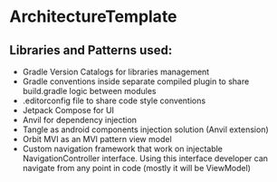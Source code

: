 # ArchitectureTemplate

## Libraries and Patterns used:

- Gradle Version Catalogs for libraries management
- Gradle conventions inside separate compiled plugin to share build.gradle logic between modules
- .editorconfig file to share code style conventions
- Jetpack Compose for UI
- Anvil for dependency injection
- Tangle as android components injection solution (Anvil extension)
- Orbit MVI as an MVI pattern view model
- Custom navigation framework that work on injectable NavigationController interface. Using this
  interface developer can navigate from any point in code (mostly it will be ViewModel)
